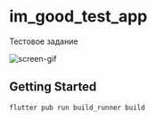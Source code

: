 # im_good_test_app

Тестовое задание

![screen-gif](./Animation.gif)

## Getting Started

```
flutter pub run build_runner build
```
